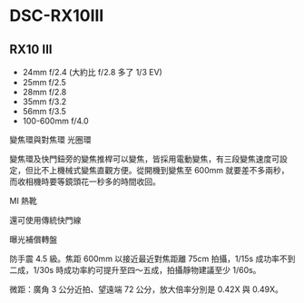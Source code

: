 # DSC-RX10III

## RX10 III
* 24mm f/2.4 (大約比 f/2.8 多了 1/3 EV)
* 25mm f/2.5
* 28mm f/2.8
* 35mm f/3.2
* 56mm f/3.5
* 100-600mm f/4.0

變焦環與對焦環 光圈環

變焦環及快門鈕旁的變焦推桿可以變焦，皆採用電動變焦，有三段變焦速度可設定，但比不上機械式變焦直觀方便。從開機到變焦至 600mm 就要差不多兩秒，而收相機時要等鏡頭花一秒多的時間收回。

MI 熱靴

還可使用傳統快門線

曝光補償轉盤

防手震 4.5 級。焦距 600mm 以接近最近對焦距離 75cm 拍攝，1/15s 成功率不到二成，1/30s 時成功率約可提升至四～五成，拍攝靜物建議至少 1/60s。

微距：廣角 3 公分近拍、望遠端 72 公分，放大倍率分別是 0.42X 與 0.49X。
